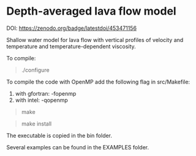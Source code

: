 # Depth-averaged lava flow model

DOI: https://zenodo.org/badge/latestdoi/453471156

Shallow water model for lava flow with vertical profiles of velocity and temperature and temperature-dependent viscosity. 

To compile:

> ./configure

To compile the code with OpenMP add the following flag in src/Makefile:
1) with gfortran: -fopenmp
2) with intel: -qopenmp

> make

> make install

The executable is copied in the bin folder.

Several examples can be found in the EXAMPLES folder.
